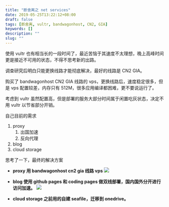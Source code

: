 ```yaml
---
title: "断舍离之 net services"
date: 2019-05-25T13:22:12+08:00
draft: false
tags: [断舍离, vultr, bandwagonhost, CN2, GIA]
keywords: []
description: ""
slug: ""
---
```


使用 vultr 也有相当长的一段时间了，最近苦恼于其速度不太理想，晚上高峰时间更是接近不可用的状态，不得不思考新的出路。

调查研究后明白只能更换线路才能彻底解决，最好的线路是 CN2 GIA。

购买了 bandwagonhost CN2 GIA 线路的 vps，更换线路后，速度稳定很多，但是 vps 配置较差，内存只有 512M，很多应用编译都困难，更不要说运行了。

考虑到 vultr 虽然配置高，但是部署的服务大部分时间属于闲置吃灰状态，决定不用 vultr 以节省部分开销。

自己目前的需求

1. proxy
   1. 出国加速
   2. 反向代理
2. blog
3. cloud storage

思考了一下，最终的解决方案
    
  - **proxy 用 bandwagonhost cn2 gia 线路 vps**
  ![](https://www.notion.so/image/https%3A%2F%2Fs3-us-west-2.amazonaws.com%2Fsecure.notion-static.com%2Feeeb66e8-32c1-4f41-8d70-a0a13ccb21d8%2FUntitled.png?table=block&id=ffa4a69a-781b-4b0d-8595-d0dfb18673e9&width=2530&cache=v2)

  - **blog 使用 github pages 和 coding pages 做双线部署，国内国外分开进行访问加速。**
  ![](https://www.notion.so/image/https%3A%2F%2Fs3-us-west-2.amazonaws.com%2Fsecure.notion-static.com%2Fe660419d-a993-4b6d-9cd2-67df82ceba1f%2FUntitled.png?table=block&id=c7aae48e-ed3e-41ad-a42a-78acf21ede67&width=1670&cache=v2)

  - **cloud storage 之前用的自建 seafile，迁移到 onedrive。**
